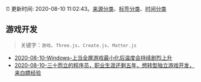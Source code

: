 :alarm_clock: 更新时间: 2020-08-10 11:02:43。[来源分类](../README.md)、[标签分类](../TAGS.md)、[时间分类](../TIMELINE.md)

## 游戏开发


> 关键字：`游戏`、`Three.js`、`Create.js`、`Matter.js`



- [2020-08-10-Windows-上当全屏游戏最小化后温度会持续剧烈上升](https://www.v2ex.com/t/697144) 
- [2020-08-10-三十而立的程序员，职业生涯还剩五年，想转型独立游戏开发，来白嫖经验](https://www.v2ex.com/t/697113) 